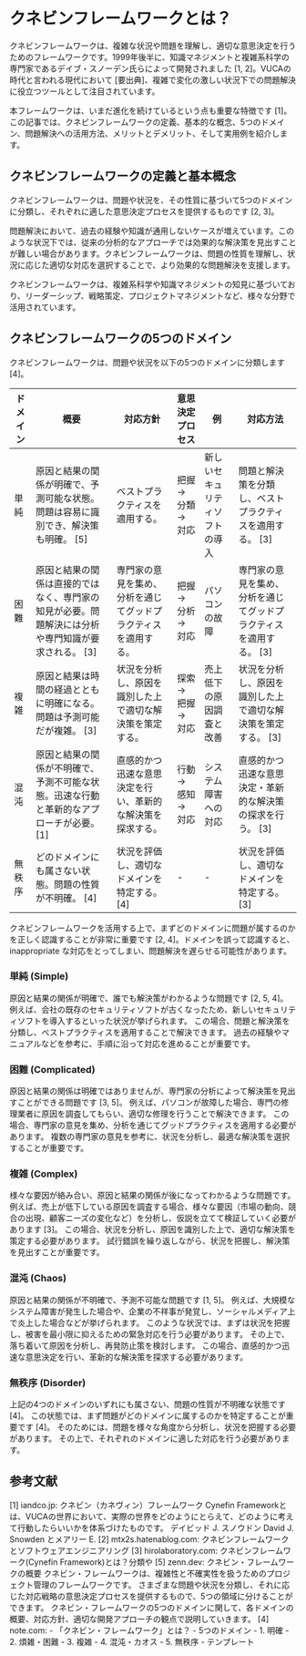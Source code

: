 # クネビンフレームワークとは？

クネビンフレームワークは、複雑な状況や問題を理解し、適切な意思決定を行うためのフレームワークです。1999年後半に、知識マネジメントと複雑系科学の専門家であるデイブ・スノーデン氏らによって開発されました [1, 2]。VUCAの時代と言われる現代において [要出典]、複雑で変化の激しい状況下での問題解決に役立つツールとして注目されています。

本フレームワークは、いまだ進化を続けているという点も重要な特徴です [1]。この記事では、クネビンフレームワークの定義、基本的な概念、5つのドメイン、問題解決への活用方法、メリットとデメリット、そして実用例を紹介します。

## クネビンフレームワークの定義と基本概念

クネビンフレームワークは、問題や状況を、その性質に基づいて5つのドメインに分類し、それぞれに適した意思決定プロセスを提供するものです [2, 3]。

問題解決において、過去の経験や知識が通用しないケースが増えています。このような状況下では、従来の分析的なアプローチでは効果的な解決策を見出すことが難しい場合があります。クネビンフレームワークは、問題の性質を理解し、状況に応じた適切な対応を選択することで、より効果的な問題解決を支援します。

クネビンフレームワークは、複雑系科学や知識マネジメントの知見に基づいており、リーダーシップ、戦略策定、プロジェクトマネジメントなど、様々な分野で活用されています。

## クネビンフレームワークの5つのドメイン

クネビンフレームワークは、問題や状況を以下の5つのドメインに分類します [4]。

| ドメイン | 概要 | 対応方針 | 意思決定プロセス | 例 | 対応方法 |
|---|---|---|---|---|---|
| 単純 | 原因と結果の関係が明確で、予測可能な状態。問題は容易に識別でき、解決策も明確。 [5] | ベストプラクティスを適用する。 | 把握 → 分類 → 対応 | 新しいセキュリティソフトの導入 | 問題と解決策を分類し、ベストプラクティスを適用する。 [3] |
| 困難 | 原因と結果の関係は直接的ではなく、専門家の知見が必要。問題解決には分析や専門知識が要求される。 [3] | 専門家の意見を集め、分析を通じてグッドプラクティスを適用する。 | 把握 → 分析 → 対応 | パソコンの故障 | 専門家の意見を集め、分析を通じてグッドプラクティスを適用する。 [3] |
| 複雑 | 原因と結果は時間の経過とともに明確になる。問題は予測可能だが複雑。 [3] | 状況を分析し、原因を識別した上で適切な解決策を策定する。 | 探索 → 把握 → 対応 | 売上低下の原因調査と改善 | 状況を分析し、原因を識別した上で適切な解決策を策定する。 [3] |
| 混沌 | 原因と結果の関係が不明確で、予測不可能な状態。迅速な行動と革新的なアプローチが必要。 [1] | 直感的かつ迅速な意思決定を行い、革新的な解決策を探求する。 | 行動 → 感知 → 対応 | システム障害への対応 | 直感的かつ迅速な意思決定・革新的な解決策の探求を行う。 [3] |
| 無秩序 | どのドメインにも属さない状態。問題の性質が不明確。 [4] | 状況を評価し、適切なドメインを特定する。 [4] | - | - | 状況を評価し、適切なドメインを特定する。 [3] |

クネビンフレームワークを活用する上で、まずどのドメインに問題が属するのかを正しく認識することが非常に重要です [2, 4]。ドメインを誤って認識すると、 inappropriate な対応をとってしまい、問題解決を遅らせる可能性があります。

### 単純 (Simple)

原因と結果の関係が明確で、誰でも解決策がわかるような問題です [2, 5, 4]。
例えば、会社の既存のセキュリティソフトが古くなったため、新しいセキュリティソフトを導入するといった状況が挙げられます。
この場合、問題と解決策を分類し、ベストプラクティスを適用することで解決できます。
過去の経験やマニュアルなどを参考に、手順に沿って対応を進めることが重要です。

### 困難 (Complicated)

原因と結果の関係は明確ではありませんが、専門家の分析によって解決策を見出すことができる問題です [3, 5]。
例えば、パソコンが故障した場合、専門の修理業者に原因を調査してもらい、適切な修理を行うことで解決できます。
この場合、専門家の意見を集め、分析を通じてグッドプラクティスを適用する必要があります。
複数の専門家の意見を参考に、状況を分析し、最適な解決策を選択することが重要です。

### 複雑 (Complex)

様々な要因が絡み合い、原因と結果の関係が後になってわかるような問題です。
例えば、売上が低下している原因を調査する場合、様々な要因（市場の動向、競合の出現、顧客ニーズの変化など）を分析し、仮説を立てて検証していく必要があります [3]。
この場合、状況を分析し、原因を識別した上で、適切な解決策を策定する必要があります。
試行錯誤を繰り返しながら、状況を把握し、解決策を見出すことが重要です。

### 混沌 (Chaos)

原因と結果の関係が不明確で、予測不可能な問題です [1, 5]。
例えば、大規模なシステム障害が発生した場合や、企業の不祥事が発覚し、ソーシャルメディア上で炎上した場合などが挙げられます。
このような状況では、まずは状況を把握し、被害を最小限に抑えるための緊急対応を行う必要があります。
その上で、落ち着いて原因を分析し、再発防止策を検討します。
この場合、直感的かつ迅速な意思決定を行い、革新的な解決策を探求する必要があります。

### 無秩序 (Disorder)

上記の4つのドメインのいずれにも属さない、問題の性質が不明確な状態です [4]。
この状態では、まず問題がどのドメインに属するのかを特定することが重要です [4]。
そのためには、問題を様々な角度から分析し、状況を把握する必要があります。
その上で、それぞれのドメインに適した対応を行う必要があります。

## 参考文献

[1] iandco.jp: クネビン（カネヴィン）フレームワーク Cynefin Frameworkとは、VUCAの世界において、実際の世界をどのようにとらえて、どのように考えて行動したらいいかを体系づけたものです。 デイビッド J. スノウドン David J. Snowden とメアリー E.
[2] mtx2s.hatenablog.com: クネビンフレームワークとソフトウェアエンジニアリング
[3] hirolaboratory.com: クネビンフレームワーク(Cynefin Framework)とは？分類や
[5] zenn.dev: クネビン・フレームワークの概要 クネビン・フレームワークは、複雑性と不確実性を扱うためのプロジェクト管理のフレームワークです。 さまざまな問題や状況を分類し、それに応じた対応戦略の意思決定プロセスを提供するもので、5つの領域に分けることができます。 クネビン・フレームワークの5つのドメインに関して、各ドメインの概要、対応方針、適切な開発アプローチの観点で説明していきます。
[4] note.com: - 「クネビン・フレームワーク」とは？ - 5つのドメイン - 1. 明確 - 2. 煩雑・困難 - 3. 複雑 - 4. 混沌・カオス - 5. 無秩序 - テンプレート
